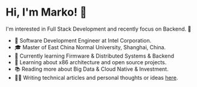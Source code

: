 # Hi, I'm Marko! 👋

I'm interested in Full Stack Development and recently focus on Backend. 💪

- 💼 Software Development Engineer at Intel Corporation.
- 🎓 Master of East China Normal University, Shanghai, China.
- 🎯 Currently learning Firmware & Distributed Systems & Backend
- 🌱 Learning about x86 architecture and open source projects.
- 📚 Reading more about Big Data & Cloud Native & Investment.
- ✍🏻 Writing technical articles and personal thoughts or ideas [here](https://www.markoxu.com).
